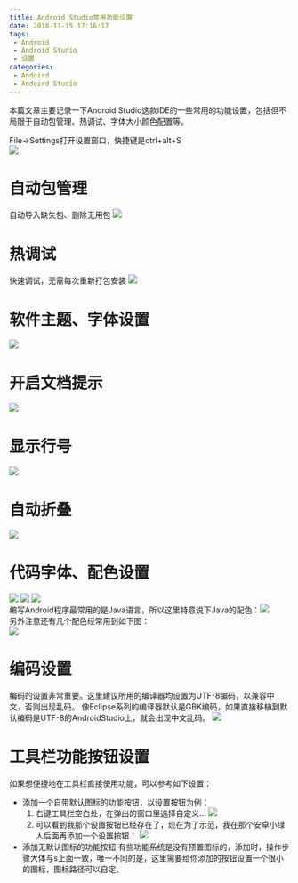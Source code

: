 ```yaml
---
title: Android Studio常用功能设置
date: 2018-11-15 17:16:17
tags:
 - Android
 - Android Studio
 - 设置
categories:
 - Andoird 
 - Andoird Studio
---
```


本篇文章主要记录一下Android Studio这款IDE的一些常用的功能设置，包括但不局限于自动包管理、热调试、字体大小颜色配置等。

<!--more -->
File->Settings打开设置窗口，快捷键是ctrl+alt+S  
![](setting.png)
# 自动包管理
自动导入缺失包、删除无用包
![](autoimport.png)
# 热调试
快速调试，无需每次重新打包安装
![](instantrun.png)
# 软件主题、字体设置
![](theme.png)
# 开启文档提示
![](doc.png)
# 显示行号
![](lines.png)
# 自动折叠
![](collapse.png)
# 代码字体、配色设置
![](code_1.png)  ![](code_2.png)  ![](code_3.png)  
编写Android程序最常用的是Java语言，所以这里特意说下Java的配色：![](java.png)  
另外注意还有几个配色经常用到如下图：  
  ![](color.png)
# 编码设置  
编码的设置非常重要。这里建议所用的编译器均设置为UTF-8编码，以兼容中文，否则出现乱码。
像Eclipse系列的编译器默认是GBK编码，如果直接移植到默认编码是UTF-8的AndroidStudio上，就会出现中文乱码。
  ![](encode.png)

# 工具栏功能按钮设置
 如果想便捷地在工具栏直接使用功能，可以参考如下设置：
* 添加一个自带默认图标的功能按钮，以设置按钮为例：
  1. 右键工具栏空白处，在弹出的窗口里选择自定义...
    ![](toolbar_1.png)
  2. 可以看到我那个设置按钮已经存在了，现在为了示范，我在那个安卓小绿人后面再添加一个设置按钮：
   ![](toolbar_2.png)  
* 添加无默认图标的功能按钮
有些功能系统是没有预置图标的，添加时，操作步骤大体与s上面一致，唯一不同的是，这里需要给你添加的按钮设置一个很小的图标，图标路径可以自定。
